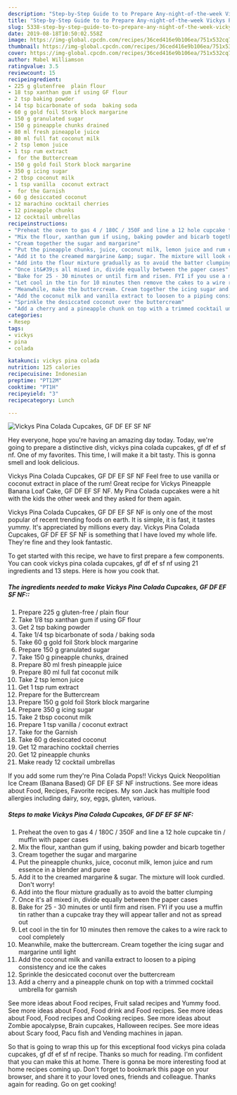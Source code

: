 ```yaml
---
description: "Step-by-Step Guide to to Prepare Any-night-of-the-week Vickys Pina Colada Cupcakes, GF DF EF SF NF"
title: "Step-by-Step Guide to to Prepare Any-night-of-the-week Vickys Pina Colada Cupcakes, GF DF EF SF NF"
slug: 5338-step-by-step-guide-to-to-prepare-any-night-of-the-week-vickys-pina-colada-cupcakes-gf-df-ef-sf-nf
date: 2019-08-18T10:50:02.558Z
image: https://img-global.cpcdn.com/recipes/36ced416e9b106ea/751x532cq70/vickys-pina-colada-cupcakes-gf-df-ef-sf-nf-recipe-main-photo.jpg
thumbnail: https://img-global.cpcdn.com/recipes/36ced416e9b106ea/751x532cq70/vickys-pina-colada-cupcakes-gf-df-ef-sf-nf-recipe-main-photo.jpg
cover: https://img-global.cpcdn.com/recipes/36ced416e9b106ea/751x532cq70/vickys-pina-colada-cupcakes-gf-df-ef-sf-nf-recipe-main-photo.jpg
author: Mabel Williamson
ratingvalue: 3.5
reviewcount: 15
recipeingredient:
- 225 g glutenfree  plain flour
- 18 tsp xanthan gum if using GF flour
- 2 tsp baking powder
- 14 tsp bicarbonate of soda  baking soda
- 60 g gold foil Stork block margarine
- 150 g granulated sugar
- 150 g pineapple chunks drained
- 80 ml fresh pineapple juice
- 80 ml full fat coconut milk
- 2 tsp lemon juice
- 1 tsp rum extract
-  for the Buttercream
- 150 g gold foil Stork block margarine
- 350 g icing sugar
- 2 tbsp coconut milk
- 1 tsp vanilla  coconut extract
-  for the Garnish
- 60 g desiccated coconut
- 12 marachino cocktail cherries
- 12 pineapple chunks
- 12 cocktail umbrellas
recipeinstructions:
- "Preheat the oven to gas 4 / 180C / 350F and line a 12 hole cupcake tin / muffin with paper cases"
- "Mix the flour, xanthan gum if using, baking powder and bicarb together"
- "Cream together the sugar and margarine"
- "Put the pineapple chunks, juice, coconut milk, lemon juice and rum essence in a blender and puree"
- "Add it to the creamed margarine &amp; sugar. The mixture will look curdled. Don&#39;t worry!"
- "Add into the flour mixture gradually as to avoid the batter clumping"
- "Once it&#39;s all mixed in, divide equally between the paper cases"
- "Bake for 25 - 30 minutes or until firm and risen. FYI if you use a muffin tin rather than a cupcake tray they will appear taller and not as spread out"
- "Let cool in the tin for 10 minutes then remove the cakes to a wire rack to cool completely"
- "Meanwhile, make the buttercream. Cream together the icing sugar and margarine until light"
- "Add the coconut milk and vanilla extract to loosen to a piping consistency and ice the cakes"
- "Sprinkle the desiccated coconut over the buttercream"
- "Add a cherry and a pineapple chunk on top with a trimmed cocktail umbrella for garnish"
categories:
- Resep
tags:
- vickys
- pina
- colada

katakunci: vickys pina colada
nutrition: 125 calories
recipecuisine: Indonesian
preptime: "PT12M"
cooktime: "PT1H"
recipeyield: "3"
recipecategory: Lunch

---
```



![Vickys Pina Colada Cupcakes, GF DF EF SF NF](https://img-global.cpcdn.com/recipes/36ced416e9b106ea/751x532cq70/vickys-pina-colada-cupcakes-gf-df-ef-sf-nf-recipe-main-photo.jpg)

Hey everyone, hope you're having an amazing day today. Today, we're going to prepare a distinctive dish, vickys pina colada cupcakes, gf df ef sf nf. One of my favorites. This time, I will make it a bit tasty. This is gonna smell and look delicious.

Vickys Pina Colada Cupcakes, GF DF EF SF NF Feel free to use vanilla or coconut extract in place of the rum! Great recipe for Vickys Pineapple Banana Loaf Cake, GF DF EF SF NF. My Pina Colada cupcakes were a hit with the kids the other week and they asked for them again.

Vickys Pina Colada Cupcakes, GF DF EF SF NF is only one of the most popular of recent trending foods on earth. It is simple, it is fast, it tastes yummy. It's appreciated by millions every day. Vickys Pina Colada Cupcakes, GF DF EF SF NF is something that I have loved my whole life. They're fine and they look fantastic.


To get started with this recipe, we have to first prepare a few components. You can cook vickys pina colada cupcakes, gf df ef sf nf using 21 ingredients and 13 steps. Here is how you cook that.

##### The ingredients needed to make Vickys Pina Colada Cupcakes, GF DF EF SF NF::

1. Prepare 225 g gluten-free / plain flour
1. Take 1/8 tsp xanthan gum if using GF flour
1. Get 2 tsp baking powder
1. Take 1/4 tsp bicarbonate of soda / baking soda
1. Take 60 g gold foil Stork block margarine
1. Prepare 150 g granulated sugar
1. Take 150 g pineapple chunks, drained
1. Prepare 80 ml fresh pineapple juice
1. Prepare 80 ml full fat coconut milk
1. Take 2 tsp lemon juice
1. Get 1 tsp rum extract
1. Prepare  for the Buttercream
1. Prepare 150 g gold foil Stork block margarine
1. Prepare 350 g icing sugar
1. Take 2 tbsp coconut milk
1. Prepare 1 tsp vanilla / coconut extract
1. Take  for the Garnish
1. Take 60 g desiccated coconut
1. Get 12 marachino cocktail cherries
1. Get 12 pineapple chunks
1. Make ready 12 cocktail umbrellas


If you add some rum they&#39;re Pina Colada Pops!! Vickys Quick Neopolitian Ice Cream (Banana Based) GF DF EF SF NF instructions. See more ideas about Food, Recipes, Favorite recipes. My son Jack has multiple food allergies including dairy, soy, eggs, gluten, various. 

##### Steps to make Vickys Pina Colada Cupcakes, GF DF EF SF NF:

1. Preheat the oven to gas 4 / 180C / 350F and line a 12 hole cupcake tin / muffin with paper cases
1. Mix the flour, xanthan gum if using, baking powder and bicarb together
1. Cream together the sugar and margarine
1. Put the pineapple chunks, juice, coconut milk, lemon juice and rum essence in a blender and puree
1. Add it to the creamed margarine &amp; sugar. The mixture will look curdled. Don&#39;t worry!
1. Add into the flour mixture gradually as to avoid the batter clumping
1. Once it&#39;s all mixed in, divide equally between the paper cases
1. Bake for 25 - 30 minutes or until firm and risen. FYI if you use a muffin tin rather than a cupcake tray they will appear taller and not as spread out
1. Let cool in the tin for 10 minutes then remove the cakes to a wire rack to cool completely
1. Meanwhile, make the buttercream. Cream together the icing sugar and margarine until light
1. Add the coconut milk and vanilla extract to loosen to a piping consistency and ice the cakes
1. Sprinkle the desiccated coconut over the buttercream
1. Add a cherry and a pineapple chunk on top with a trimmed cocktail umbrella for garnish


See more ideas about Food recipes, Fruit salad recipes and Yummy food. See more ideas about Food, Food drink and Food recipes. See more ideas about Food, Food recipes and Cooking recipes. See more ideas about Zombie apocalypse, Brain cupcakes, Halloween recipes. See more ideas about Scary food, Pacu fish and Vending machines in japan. 

So that is going to wrap this up for this exceptional food vickys pina colada cupcakes, gf df ef sf nf recipe. Thanks so much for reading. I'm confident that you can make this at home. There is gonna be more interesting food at home recipes coming up. Don't forget to bookmark this page on your browser, and share it to your loved ones, friends and colleague. Thanks again for reading. Go on get cooking!
